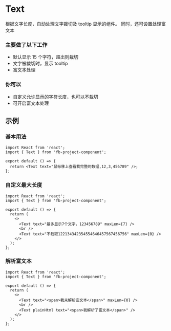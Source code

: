 # Text

根据文字长度，自动处理文字裁切及 tooltip 显示的组件。
同时，还可设置处理富文本

### 主要做了以下工作

- 默认显示 15 个字符，超出则裁切
- 文字被裁切时，显示 tooltip
- 富文本处理

### 你可以

- 自定义允许显示的字符长度，也可以不裁切
- 可开启富文本处理

## 示例

### 基本用法

```tsx
import React from 'react';
import { Text } from 'fb-project-component';

export default () => {
  return <Text text="鼠标移上查看我完整的数据,12,3,456789" />;
};
```

### 自定义最大长度

```tsx
import React from 'react';
import { Text } from 'fb-project-component';

export default () => {
  return (
    <>
      <Text text="最多显示7个文字，123456789" maxLen={7} />
      <br />
      <Text text="不截取122134342354554646457567456756" maxLen={0} />
    </>
  );
};
```

### 解析富文本

```tsx
import React from 'react';
import { Text } from 'fb-project-component';

export default () => {
  return (
    <>
      <Text text="<span>我未解析富文本</span>" maxLen={0} />
      <br />
      <Text plainHtml text="<span>我解析了富文本</span>" />
    </>
  );
};
```

<API src='../../src/text/Text.tsx'>
